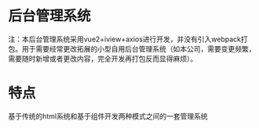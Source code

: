 # 后台管理系统
注：本后台管理系统采用vue2+iview+axios进行开发，并没有引入webpack打包。用于需要经常更改拓展的小型自用后台管理系统（如本公司，需要变更频繁，需要随时新增或者更改内容，完全开发再打包反而显得麻烦）。
# 特点
基于传统的html系统和基于组件开发两种模式之间的一套管理系统
